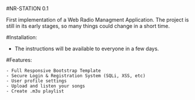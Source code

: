 #NR-STATION 0.1

First implementation of a Web Radio Managment Application.
The project is still in its early stages, so many things could change in a short time.

#Installation: 

- The instructions will be available to everyone in a few days.

#Features:
```
- Full Responsive Bootstrap Template
- Secure Login & Registration System (SQLi, XSS, etc)
- User profile settings
- Upload and listen your songs
- Create .m3u playlist




